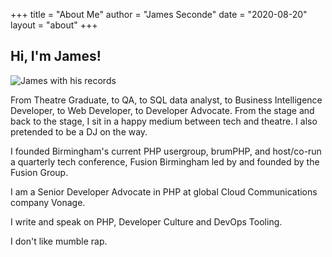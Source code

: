 +++
title = "About Me"
author = "James Seconde"
date = "2020-08-20"
layout = "about"
+++

## Hi, I'm James!

![James with his records](/img/jimrecords.jpg)

From Theatre Graduate, to QA, to SQL data analyst, to Business Intelligence Developer, to Web Developer, to Developer Advocate. From the stage and back to the stage, I sit in a happy medium between tech and theatre. I also pretended to be a DJ on the way.

I founded Birmingham's current PHP usergroup, brumPHP, and host/co-run a quarterly tech conference, Fusion Birmingham led by and founded by the Fusion Group.

I am a Senior Developer Advocate in PHP at global Cloud Communications company Vonage.

I write and speak on PHP, Developer Culture and DevOps Tooling.

I don't like mumble rap.